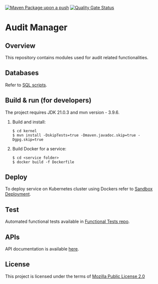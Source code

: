 [![Maven Package upon a push](https://github.com/mosip/audit-manager/actions/workflows/push_trigger.yml/badge.svg?branch=develop)](https://github.com/mosip/audit-manager/actions/workflows/push_trigger.yml)
[![Quality Gate Status](https://sonarcloud.io/api/project_badges/measure?project=mosip_audit-manager&metric=alert_status)](https://sonarcloud.io/dashboard?branch=develop&id=mosip_audit-manager)

# Audit Manager

## Overview
This repository contains modules used for audit related functionalities. 

## Databases
Refer to [SQL scripts](db_scripts).

## Build & run (for developers)
The project requires JDK 21.0.3
and mvn version - 3.9.6.
1. Build and install:
    ```
    $ cd kernel
    $ mvn install -DskipTests=true -Dmaven.javadoc.skip=true -Dgpg.skip=true
    ```
1. Build Docker for a service:
    ```
    $ cd <service folder>
    $ docker build -f Dockerfile
    ```

## Deploy
To deploy service on Kubernetes cluster using Dockers refer to [Sandbox Deployment](https://docs.mosip.io/1.2.0/deploymentnew/v3-installation).

## Test
Automated functional tests available in [Functional Tests repo](https://github.com/mosip/mosip-functional-tests).

## APIs
API documentation is available [here](https://mosip.github.io/documentation/1.2.0/kernel-auditmanager-service.html).

## License
This project is licensed under the terms of [Mozilla Public License 2.0](LICENSE)
